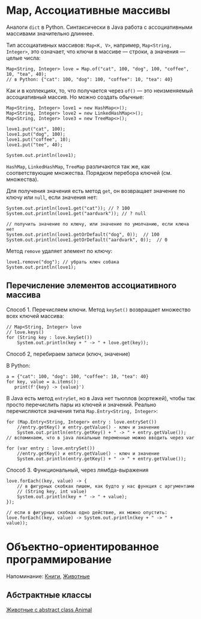 # Map, Ассоциативные массивы

Аналоги `dict` в Python. Синтаксически в Java работа с ассоциативными массивами значительно длиннее.

Тип ассоциативных массивов: `Map<K, V>`, например, `Map<String, Integer>`, это означает, что ключи в массиве — строки, а значения — целые числа:

```
Map<String, Integer> love = Map.of("cat", 100, "dog", 100, "coffee", 10, "tea", 40);
// в Python: {"cat": 100, "dog": 100, "coffee": 10, "tea": 40}

```

Как и в коллекциях, то, что получается через `of()` — это неизменяемый ассоциативный массив. Но можно создать обычные:

```
Map<String, Integer> love1 = new HashMap<>();
Map<String, Integer> love2 = new LinkedHashMap<>();
Map<String, Integer> love3 = new TreeMap<>();

love1.put("cat", 100);
love1.put("dog", 100);
love1.put("coffee", 10);
love1.put("tee", 40);

System.out.println(love1);
```

`HashMap`, `LinkedHashMap`, `TreeMap` различаются так же, как соответствующие множества. Порядком перебора ключей (см. множества).


Для получения значения есть метод `get`, он возвращает
значение по ключу или `null`, если значения нет:

```
System.out.println(love1.get("cat")); // ? 100
System.out.println(love1.get("aardvark")); // ? null

// получить значение по ключу, или значение по умолчанию, если ключа нет
System.out.println(love1.getOrDefault("dog", 0));  // 100
System.out.println(love1.getOrDefault("aardvark", 0));  // 0

```

Метод `remove` удаляет элемент по ключу:

```
love1.remove("dog"); // убрать ключ собака
System.out.println(love1);
```

## Перечисление элементов ассоциативного массива

Способ 1. Перечисляем ключи. Метод `keySet()` возвращает множество всех ключей массива:

```
// Map<String, Integer> love
// love.keys()
for (String key : love.keySet())
    System.out.println(key + " -> " + love.get(key));
```

Способ 2, перебираем записи (ключ, значение)

В Python:
```
a = {"cat": 100, "dog": 100, "coffee": 10, "tea": 40}
for key, value = a.items():
   print(f'{key} -> {value}')
```

В Java есть метод `entrySet`, но в Java нет тьюплов (кортежей), чтобы так просто перечислить пары из ключей и значений. Реально перечисляются значения типа `Map.Entry<String, Integer>`:

```
for (Map.Entry<String, Integer> entry : love.entrySet())
    //entry.getKey() и entry.getValue() - ключ и значение
    System.out.println(entry.getKey() + " -> " + entry.getValue());
// вспоминаем, что в java локальные переменные можно вводить через var

for (var entry : love.entrySet())
    //entry.getKey() и entry.getValue() - ключ и значение
    System.out.println(entry.getKey() + " -> " + entry.getValue());
```

Способ 3. Функциональный, через лямбда-выражения

```
love.forEach((key, value) -> {
    // в фигурных скобках пишем, как будто у нас функция с аргументами
    // (String key, int value)
    System.out.println(key + " -> " + value);
});

// если в фигурных скобках одно действие, их можно опустить:
love.forEach((key, value) -> System.out.println(key + " -> " + value));
```

# Объектно-ориентированное программирование

Напоминание: [Книги](https://github.com/iposov/students-site/tree/master/22spring/prog_tech/src/ru/spbu/arts/oop/books), [Животные](https://github.com/iposov/students-site/tree/master/22spring/prog_tech/src/ru/spbu/arts/oop/animals)

## Абстрактные классы
[Животные c abstract class Animal](https://github.com/iposov/students-site/tree/master/22spring/prog_tech/src/ru/spbu/arts/oop/abstractanimals)

